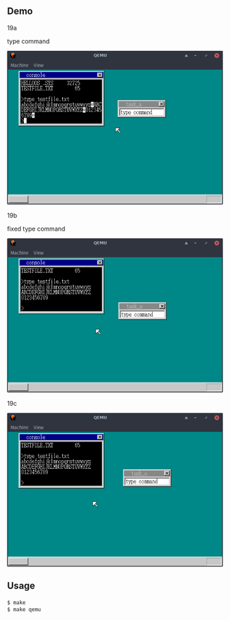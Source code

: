 ## Demo

19a

type command

![template](https://github.com/watermelon892/OSPractice/blob/master/19_Application/pic/19a.png)

19b

fixed type command

![template](https://github.com/watermelon892/OSPractice/blob/master/19_Application/pic/19b.png)

19c

![template](https://github.com/watermelon892/OSPractice/blob/master/19_Application/pic/19c.png)

## Usage

```
$ make
$ make qemu
```
